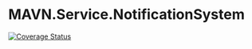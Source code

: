 # MAVN.Service.NotificationSystem

[![Coverage Status](https://coveralls.io/repos/github/OpenMAVN/MAVN.Service.NotificationSystem/badge.svg?branch=master)](https://coveralls.io/github/OpenMAVN/MAVN.Service.NotificationSystem?branch=master)